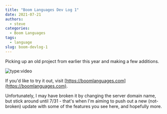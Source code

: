 ```yaml
---
title: "Boom Languages Dev Log 1"
date: 2021-07-21
authors:
  - steve
categories:
  - Boom Languages
tags:
  - language
slug: boom-devlog-1
---
```


Picking up an old project from earlier this year and making a few additions.

<!-- more -->

![type:video](https://www.youtube.com/embed/5kwHY_1ewd4)

If you'd like to try it out, visit [https://boomlanguages.com](https://boomlanguages.com).

Unfortunately, I may have broken it by changing the server domain name, but stick around until 7/31 - that's when I'm aiming to push out a new (not-broken) update with some of the features you see here, and hopefully more.
